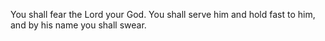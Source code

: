 You shall fear the Lord your God. You shall serve him and hold fast to him, and by his name you shall swear.
